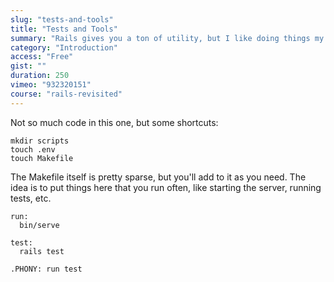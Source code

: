 ```yaml
---
slug: "tests-and-tools"
title: "Tests and Tools"
summary: "Rails gives you a ton of utility, but I like doing things my own way. In this video, we'll set up Make, our scripts directory (which we'll use later), and a .env file for our secrets"
category: "Introduction"
access: "Free"
gist: ""
duration: 250
vimeo: "932320151"
course: "rails-revisited"
---
```


Not so much code in this one, but some shortcuts:

```
mkdir scripts
touch .env
touch Makefile
```

The Makefile itself is pretty sparse, but you'll add to it as you need. The idea is to put things here that you run often, like starting the server, running tests, etc.

```make
run:
  bin/serve

test:
  rails test

.PHONY: run test
```
